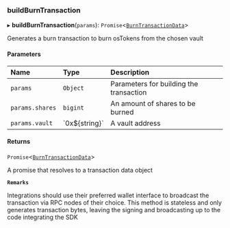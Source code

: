### buildBurnTransaction

▸ **buildBurnTransaction**(`params`): `Promise`\<[`BurnTransactionData`](../../../interfaces/BurnTransactionData.md)\>

Generates a burn transaction to burn osTokens from the chosen vault

#### Parameters

| Name | Type | Description |
| :------ | :------ | :------ |
| `params` | `Object` | Parameters for building the transaction |
| `params.shares` | `bigint` | An amount of shares to be burned |
| `params.vault` | \`0x$\{string}\` | A vault address |

#### Returns

`Promise`\<[`BurnTransactionData`](../../../interfaces/BurnTransactionData.md)\>

A promise that resolves to a transaction data object

**`Remarks`**

Integrations should use their preferred wallet interface to broadcast the transaction via RPC nodes of
their choice. This method is stateless and only generates transaction bytes, leaving the signing and broadcasting up to
the code integrating the SDK